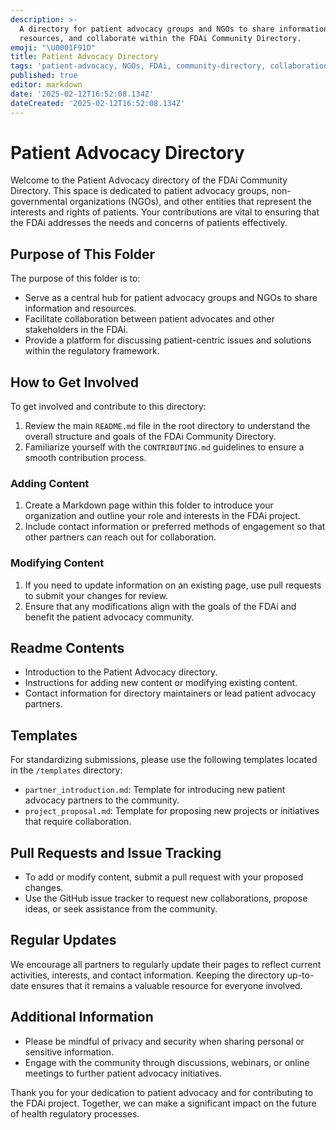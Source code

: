 ```yaml
---
description: >-
  A directory for patient advocacy groups and NGOs to share information,
  resources, and collaborate within the FDAi Community Directory.
emoji: "\U0001F91D"
title: Patient Advocacy Directory
tags: 'patient-advocacy, NGOs, FDAi, community-directory, collaboration'
published: true
editor: markdown
date: '2025-02-12T16:52:08.134Z'
dateCreated: '2025-02-12T16:52:08.134Z'
---
```

# Patient Advocacy Directory

Welcome to the Patient Advocacy directory of the FDAi Community Directory. This space is dedicated to patient advocacy groups, non-governmental organizations (NGOs), and other entities that represent the interests and rights of patients. Your contributions are vital to ensuring that the FDAi addresses the needs and concerns of patients effectively.

## Purpose of This Folder

The purpose of this folder is to:
- Serve as a central hub for patient advocacy groups and NGOs to share information and resources.
- Facilitate collaboration between patient advocates and other stakeholders in the FDAi.
- Provide a platform for discussing patient-centric issues and solutions within the regulatory framework.

## How to Get Involved

To get involved and contribute to this directory:
1. Review the main `README.md` file in the root directory to understand the overall structure and goals of the FDAi Community Directory.
2. Familiarize yourself with the `CONTRIBUTING.md` guidelines to ensure a smooth contribution process.

### Adding Content
1. Create a Markdown page within this folder to introduce your organization and outline your role and interests in the FDAi project.
2. Include contact information or preferred methods of engagement so that other partners can reach out for collaboration.

### Modifying Content
1. If you need to update information on an existing page, use pull requests to submit your changes for review.
2. Ensure that any modifications align with the goals of the FDAi and benefit the patient advocacy community.

## Readme Contents

- Introduction to the Patient Advocacy directory.
- Instructions for adding new content or modifying existing content.
- Contact information for directory maintainers or lead patient advocacy partners.

## Templates

For standardizing submissions, please use the following templates located in the `/templates` directory:
- `partner_introduction.md`: Template for introducing new patient advocacy partners to the community.
- `project_proposal.md`: Template for proposing new projects or initiatives that require collaboration.

## Pull Requests and Issue Tracking

- To add or modify content, submit a pull request with your proposed changes.
- Use the GitHub issue tracker to request new collaborations, propose ideas, or seek assistance from the community.

## Regular Updates

We encourage all partners to regularly update their pages to reflect current activities, interests, and contact information. Keeping the directory up-to-date ensures that it remains a valuable resource for everyone involved.

## Additional Information

- Please be mindful of privacy and security when sharing personal or sensitive information.
- Engage with the community through discussions, webinars, or online meetings to further patient advocacy initiatives.

Thank you for your dedication to patient advocacy and for contributing to the FDAi project. Together, we can make a significant impact on the future of health regulatory processes.

